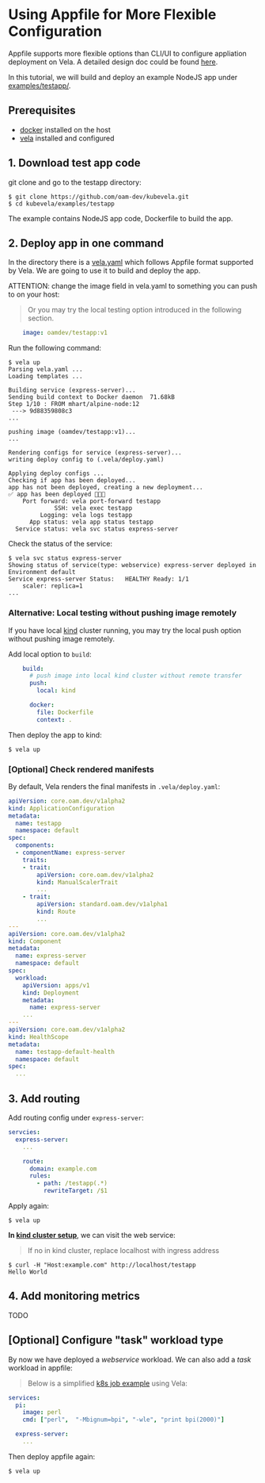 # Using Appfile for More Flexible Configuration

Appfile supports more flexible options than CLI/UI to configure appliation deployment on Vela.
A detailed design doc could be found [here](../../design/appfile-design.md).

In this tutorial, we will build and deploy an example NodeJS app under [examples/testapp/](https://github.com/oam-dev/kubevela/tree/master/examples/testapp).

## Prerequisites

- [docker](https://docs.docker.com/get-docker/) installed on the host
- [vela](../../install.md) installed and configured

## 1. Download test app code

git clone and go to the testapp directory:

```console
$ git clone https://github.com/oam-dev/kubevela.git
$ cd kubevela/examples/testapp
```

The example contains NodeJS app code, Dockerfile to build the app.

## 2. Deploy app in one command

In the directory there is a [vela.yaml](../../../examples/testapp/vela.yaml) which follows Appfile format supported by Vela.
We are going to use it to build and deploy the app.

ATTENTION: change the image field in vela.yaml to something you can push to on your host:

> Or you may try the local testing option introduced in the following section.

```yaml
    image: oamdev/testapp:v1
```

Run the following command:

```console
$ vela up
Parsing vela.yaml ...
Loading templates ...

Building service (express-server)...
Sending build context to Docker daemon  71.68kB
Step 1/10 : FROM mhart/alpine-node:12
 ---> 9d88359808c3
...

pushing image (oamdev/testapp:v1)...
...

Rendering configs for service (express-server)...
writing deploy config to (.vela/deploy.yaml)

Applying deploy configs ...
Checking if app has been deployed...
app has not been deployed, creating a new deployment...
✅ app has been deployed 🚀🚀🚀
    Port forward: vela port-forward testapp
             SSH: vela exec testapp
         Logging: vela logs testapp
      App status: vela app status testapp
  Service status: vela svc status express-server
```


Check the status of the service:

```console
$ vela svc status express-server
Showing status of service(type: webservice) express-server deployed in Environment default
Service express-server Status:	 HEALTHY Ready: 1/1
	scaler: replica=1
...
```

### Alternative: Local testing without pushing image remotely

If you have local [kind](../../install.md#kind) cluster running, you may try the local push option without pushing image remotely.

Add local option to `build`:

```yaml
    build:
      # push image into local kind cluster without remote transfer
      push:
        local: kind

      docker:
        file: Dockerfile
        context: .
```

Then deploy the app to kind:

```console
$ vela up
```

### [Optional] Check rendered manifests

By default, Vela renders the final manifests in `.vela/deploy.yaml`:

```yaml
apiVersion: core.oam.dev/v1alpha2
kind: ApplicationConfiguration
metadata:
  name: testapp
  namespace: default
spec:
  components:
  - componentName: express-server
    traits:
    - trait:
        apiVersion: core.oam.dev/v1alpha2
        kind: ManualScalerTrait
        ...
    - trait:
        apiVersion: standard.oam.dev/v1alpha1
        kind: Route
        ...
---
apiVersion: core.oam.dev/v1alpha2
kind: Component
metadata:
  name: express-server
  namespace: default
spec:
  workload:
    apiVersion: apps/v1
    kind: Deployment
    metadata:
      name: express-server
    ...
---
apiVersion: core.oam.dev/v1alpha2
kind: HealthScope
metadata:
  name: testapp-default-health
  namespace: default
spec:
  ...
```

## 3. Add routing

Add routing config under `express-server`:

```yaml
servcies:
  express-server:
    ...

    route:
      domain: example.com
      rules:
        - path: /testapp(.*)
          rewriteTarget: /$1
```

Apply again:

```console
$ vela up
```

**In [kind cluster setup](../../install.md#kind)**, we can visit the web service:

> If no in kind cluster, replace localhost with ingress address

```
$ curl -H "Host:example.com" http://localhost/testapp
Hello World
```

## 4. Add monitoring metrics

TODO

## [Optional] Configure "task" workload type

By now we have deployed a *webservice* workload. We can also add a *task* workload in appfile:

> Below is a simplified [k8s job example](https://kubernetes.io/docs/concepts/workloads/controllers/job/#running-an-example-job) using Vela:

```yaml
services:
  pi:
    image: perl 
    cmd: ["perl",  "-Mbignum=bpi", "-wle", "print bpi(2000)"]

  express-server:
    ...
```

Then deploy appfile again:

```console
$ vela up
```
